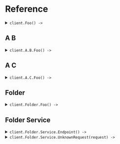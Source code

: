 # Reference
<details><summary><code>client.Foo() -> </code></summary>
<dl>
<dd>

#### 🔌 Usage

<dl>
<dd>

<dl>
<dd>

```ruby
client.foo();
```
</dd>
</dl>
</dd>
</dl>


</dd>
</dl>
</details>

## A B
<details><summary><code>client.A.B.Foo() -> </code></summary>
<dl>
<dd>

#### 🔌 Usage

<dl>
<dd>

<dl>
<dd>

```ruby
client.foo();
```
</dd>
</dl>
</dd>
</dl>


</dd>
</dl>
</details>

## A C
<details><summary><code>client.A.C.Foo() -> </code></summary>
<dl>
<dd>

#### 🔌 Usage

<dl>
<dd>

<dl>
<dd>

```ruby
client.foo();
```
</dd>
</dl>
</dd>
</dl>


</dd>
</dl>
</details>

## Folder
<details><summary><code>client.Folder.Foo() -> </code></summary>
<dl>
<dd>

#### 🔌 Usage

<dl>
<dd>

<dl>
<dd>

```ruby
client.foo();
```
</dd>
</dl>
</dd>
</dl>


</dd>
</dl>
</details>

## Folder Service
<details><summary><code>client.Folder.Service.Endpoint() -> </code></summary>
<dl>
<dd>

#### 🔌 Usage

<dl>
<dd>

<dl>
<dd>

```ruby
client.folder.service.endpoint();
```
</dd>
</dl>
</dd>
</dl>


</dd>
</dl>
</details>

<details><summary><code>client.Folder.Service.UnknownRequest(request) -> </code></summary>
<dl>
<dd>

#### 🔌 Usage

<dl>
<dd>

<dl>
<dd>

```ruby
client.folder.service.unknown_request();
```
</dd>
</dl>
</dd>
</dl>

#### ⚙️ Parameters

<dl>
<dd>

<dl>
<dd>

**request:** `Internal::Types::Hash[String, Object]` 
    
</dd>
</dl>
</dd>
</dl>


</dd>
</dl>
</details>
